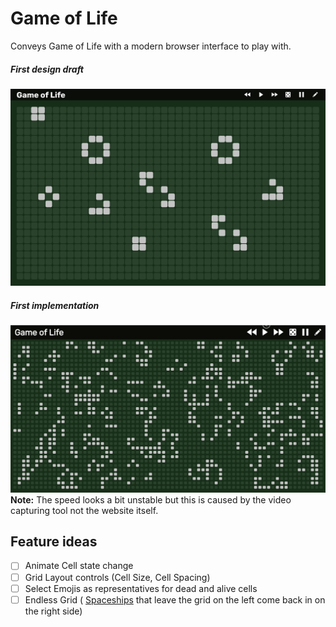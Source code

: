 # Game of Life
Conveys Game of Life with a modern browser interface to play with.

##### First design draft
![FirstDraft](./Screenshots/FirstDraft.png)

##### First implementation
![FirstImplementation](./Screenshots/FirstImplementation.gif)
**Note:** The speed looks a bit unstable but this is caused by the video capturing tool not the website itself.

## Feature ideas
- [ ] Animate Cell state change
- [ ] Grid Layout controls (Cell Size, Cell Spacing)
- [ ] Select Emojis as representatives for dead and alive cells
- [ ] Endless Grid ( [Spaceships](https://en.wikipedia.org/wiki/Spaceship_(cellular_automaton)) that leave the grid on the left come back in on the right side)

